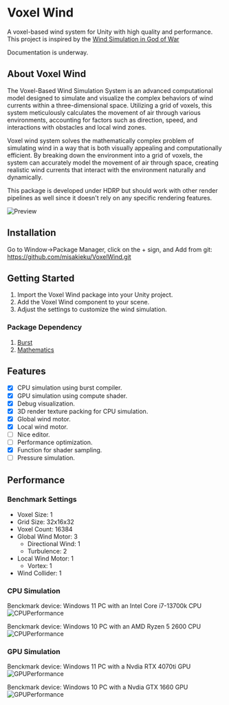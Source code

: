 # Voxel Wind
A voxel-based wind system for Unity with high quality and performance. This project is inspired by the [Wind Simulation in God of War](https://youtu.be/dDgyBKkSf7A?si=sw-8u-IgqSBL8KIn)

Documentation is underway.

## About Voxel Wind
The Voxel-Based Wind Simulation System is an advanced computational model designed to simulate and visualize the complex behaviors of wind currents within a three-dimensional space. Utilizing a grid of voxels, this system meticulously calculates the movement of air through various environments, accounting for factors such as direction, speed, and interactions with obstacles and local wind zones.

Voxel wind system solves the mathematically complex problem of simulating wind in a way that is both visually appealing and computationally efficient. By breaking down the environment into a grid of voxels, the system can accurately model the movement of air through space, creating realistic wind currents that interact with the environment naturally and dynamically.

This package is developed under HDRP but should work with other render pipelines as well since it doesn't rely on any specific rendering features.

![Preview](https://raw.githubusercontent.com/misakieku/VoxelWind/master/Documentation%7E/Image/Preview.png)

## Installation
Go to Window->Package Manager, click on the + sign, and Add from git: https://github.com/misakieku/VoxelWind.git

## Getting Started
1. Import the Voxel Wind package into your Unity project.
2. Add the Voxel Wind component to your scene.
3. Adjust the settings to customize the wind simulation.

### Package Dependency
1. [Burst](https://docs.unity3d.com/Packages/com.unity.burst@1.8/manual/index.html)
2. [Mathematics](https://docs.unity3d.com/Packages/com.unity.mathematics@1.3/manual/index.html)

## Features
- [X] CPU simulation using burst compiler.
- [X] GPU simulation using compute shader.
- [X] Debug visualization.
- [X] 3D render texture packing for CPU simulation.
- [X] Global wind motor.
- [X] Local wind motor.
- [ ] Nice editor.
- [ ] Performance optimization.
- [X] Function for shader sampling.
- [ ] Pressure simulation.

## Performance
### Benchmark Settings
- Voxel Size: 1
- Grid Size: 32x16x32
- Voxel Count: 16384
- Global Wind Motor: 3
    - Directional Wind: 1
    - Turbulence: 2
- Local Wind Motor: 1
    - Vortex: 1
- Wind Collider: 1

### CPU Simulation
Benckmark device: Windows 11 PC with an Intel Core i7-13700k CPU
![CPUPerformance](https://raw.githubusercontent.com/misakieku/VoxelWind/master/Documentation%7E/Image/CPU-Performance.png)

Benckmark device: Windows 10 PC with an AMD Ryzen 5 2600 CPU
![CPUPerformance](https://raw.githubusercontent.com/misakieku/VoxelWind/master/Documentation%7E/Image/CPU-Performance-AMD-Ryzen5-2600.png)

### GPU Simulation
Benckmark device: Windows 11 PC with a Nvdia RTX 4070ti GPU
![GPUPerformance](https://raw.githubusercontent.com/misakieku/VoxelWind/master/Documentation%7E/Image/GPU-Performance.png)

Benckmark device: Windows 10 PC with a Nvdia GTX 1660 GPU
![GPUPerformance](https://raw.githubusercontent.com/misakieku/VoxelWind/master/Documentation%7E/Image/GPU-Performance-GTX1660.png)
